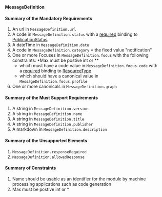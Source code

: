 **MessageDefinition**

#### Summary of the Mandatory Requirements
1.  An  uri  in `MessageDefinition.url`
1.  A  code  in `MessageDefinition.status`
with a [required](http://hl7.org/fhir/R4/terminologies.html#required)
 binding to [PublicationStatus](http://hl7.org/fhir/ValueSet/publication-status|4.0.1)
1.  A  dateTime  in `MessageDefinition.date`
1.  A  code  in `MessageDefinition.category`  = the fixed value  "notification"
1. One or more  Focuses  in `MessageDefinition.focus`
 with the following constraints: *Max must be postive int or **
      - which must have a  code value  in `MessageDefinition.focus.code`
with a [required](http://hl7.org/fhir/R4/terminologies.html#required)
 binding to [ResourceType](http://hl7.org/fhir/ValueSet/resource-types|4.0.1)
      - which should have a  canonical value  in `MessageDefinition.focus.profile`
1. One or more  canonicals  in `MessageDefinition.graph`

#### Summary of the Must Support Requirements
1.  A  string  in `MessageDefinition.version`
1.  A  string  in `MessageDefinition.name`
1.  A  string  in `MessageDefinition.title`
1.  A  string  in `MessageDefinition.publisher`
1.  A  markdown  in `MessageDefinition.description`

#### Summary of the Unsupported Elements
1. `MessageDefinition.responseRequired`
1. `MessageDefinition.allowedResponse`

#### Summary of Constraints
1. Name should be usable as an identifier for the module by machine processing applications such as code generation
1. Max must be postive int or *
